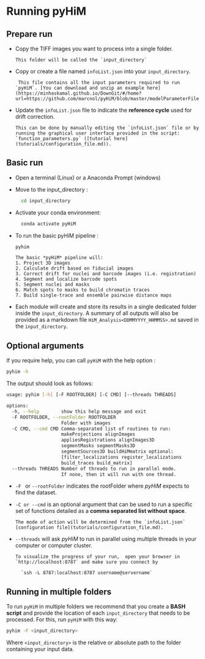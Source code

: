 # Running pyHiM

## Prepare run

- Copy the TIFF images you want to process into a single folder. 
  ```{note}
  This folder will be called the `input_directory`
  ```
  
- Copy or create a file named `infoList.json` into your `input_directory`. 
  
  ```{note}
   This file contains all the input parameters required to run `pyHiM`. [You can download and unzip an example here](https://minhaskamal.github.io/DownGit/#/home?url=https://github.com/marcnol/pyHiM/blob/master/modelParameterFiles_JSON/infoList.json).
  ```
  
- Update the `infoList.json` file to indicate the **reference cycle** used for drift correction. 
  ```{note}
  This can be done by manually editing the `infoList.json` file or by running the graphical user interface provided in the script: `function_parameters.py` ([tutorial here](tutorials/configuration_file.md)).
  ```

## Basic run

- Open a terminal (Linux) or a Anaconda Prompt (windows)
	
- Move to the input_directory :
	
  ```bash
	cd input_directory
	```
	
- Activate your conda environment:
	
  ```bash
	conda activate pyHiM
	```
	
- To run the basic pyHiM pipeline :
	```bash
	pyhim
	```

  ```{note}
  The basic *pyHiM* pipeline will:
  1. Project 3D images
  2. Calculate drift based on fiducial images
  3. Correct drift for nuclei and barcode images (i.e. registration)
  4. Segment and localize barcode spots
  5. Segment nuclei and masks
  6. Match spots to masks to build chromatin traces
  7. Build single-trace and ensemble pairwise distance maps
  ```

- Each module will create and store its results in a single dedicated folder inside the `input_directory`. A summary of all outputs will also be provided as a markdown file `HiM_Analysis<DDMMYYYY_HHMMSS>.md` saved in the `input_directory`.

## Optional arguments

If you require help, you can call `pyHiM` with the help option : 
```bash
pyhim -h
```

The output should look as follows:

```sh
usage: pyhim [-h] [-F ROOTFOLDER] [-C CMD] [--threads THREADS]

options:
  -h, --help        show this help message and exit
  -F ROOTFOLDER, --rootFolder ROOTFOLDER
                    Folder with images
  -C CMD, --cmd CMD Comma-separated list of routines to run: 
                    makeProjections alignImages 
                    appliesRegistrations alignImages3D 
                    segmentMasks segmentMasks3D
                    segmentSources3D buildHiMmatrix optional: 
                    [filter_localizations register_localizations 
                    build_traces build_matrix]
  --threads THREADS Number of threads to run in parallel mode. 
                    If none, then it will run with one thread.

```



- ```-F ``` or ```--rootFolder``` indicates the rootFolder where *pyHiM* expects to find the dataset.

- ```-C or --cmd``` is an optional argument that can be used to run a specific set of functions detailed as a **comma separated list without space**. 
  ```{note}
  The mode of action will be determined from the `infoList.json` [configuration file](tutorials/configuration_file.md).
  ```

- ```--threads``` will ask *pyHiM* to run in parallel using multiple threads in your computer or computer cluster. 
  ```{note}
  To visualize the progress of your run,  open your browser in `http://localhost:8787` and make sure you connect by 
    
    `ssh -L 8787:localhost:8787 username@servername`
  ```

## Running in multiple folders
To run `pyHiM` in multiple folders we recommend that you create a **BASH script** and provide the location of each `input_directory` that needs to be processed. For this, run `pyHiM` with this way:
```sh
pyhim -F <input_directory>
```
Where `<input_directory>` is the relative or absolute path to the folder containing your input data.
